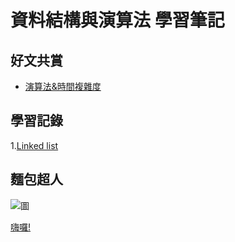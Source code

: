 # 資料結構與演算法 學習筆記

## 好文共賞
   * [演算法&時間複雜度](https://medium.com/appworks-school/%E5%88%9D%E5%AD%B8%E8%80%85%E5%AD%B8%E6%BC%94%E7%AE%97%E6%B3%95-%E8%AB%87%E4%BB%80%E9%BA%BC%E6%98%AF%E6%BC%94%E7%AE%97%E6%B3%95%E5%92%8C%E6%99%82%E9%96%93%E8%A4%87%E9%9B%9C%E5%BA%A6-b1f6908e4b80)

## 學習記錄
1.[Linked list](https://github.com/rebeca0521/my-learning-note/tree/master/leetcode/Linked%20list)



## 麵包超人

![圖](https://github.com/rebeca0521/my-learnign-note/blob/master/Photos/3060000005443Abs3.jpg)

[嗨囉!](https://www.google.com/search?biw=1536&bih=674&tbm=isch&sxsrf=ACYBGNSkR3MELO60-wPiI1hYaiHLX1nd9g%3A1569239639004&sa=1&ei=VrKIXbL7PMGYr7wPpqmx8A0&q=%E9%BA%B5%E5%8C%85%E8%B6%85%E4%BA%BA&oq=%E9%BA%B5%E5%8C%85%E8%B6%85%E4%BA%BA&gs_l=img.3..35i39j0l9.290726.303184..303472...4.0..4.4994.18132.14j9-4......0....1..gws-wiz-img.....10..35i362i39j0i24j0i10.tzVUCl3XSys&ved=0ahUKEwiy_v-Z8ebkAhVBzIsBHaZUDN4Q4dUDCAc&uact=5#imgrc=4tmfAUuFSNh_hM:)
